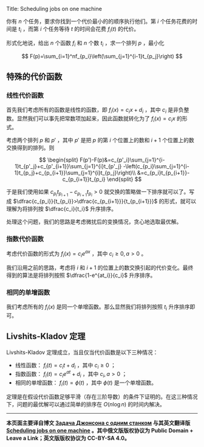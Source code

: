 Title: Scheduling jobs on one machine

你有 $n$ 个任务，要求你找到一个代价最小的的顺序执行他们。第 $i$ 个任务花费的时间是 $t_i$ ，而第 $i$ 个任务等待 $t$ 的时间会花费 $f_i(t)$ 的代价。

形式化地说，给出 $n$ 个函数 $f_i$ 和 $n$ 个数 $t_i$ ，求一个排列 $p$ ，最小化

$$
F(p)=\sum_{i=1}^nf_{p_i}\left(\sum_{j=1}^{i-1}t_{p_j}\right)
$$

## 特殊的代价函数

### 线性代价函数

首先我们考虑所有的函数是线性的函数，即 $f_i(x)=c_ix+d_i$ ，其中 $c_i$ 是非负整数。显然我们可以事先把常数项加起来，因此函数就转化为了 $f_i(x)=c_ix$ 的形式。

考虑两个排列 $p$ 和 $p'$ ，其中 $p'$ 是把 $p$ 的第 $i$ 个位置上的数和 $i+1$ 个位置上的数交换得到的排列。则

$$
\begin{split}
F(p')-F(p)&=c_{p'_i}\sum_{j=1}^{i-1}t_{p'_j}+c_{p'_{i+1}}\sum_{j=1}^{i}t_{p'_j}
-\left(c_{p_i}\sum_{j=1}^{i-1}t_{p_j}+c_{p_{i+1}}\sum_{j=1}^{i}t_{p_j}\right)\\
&=c_{p_i}t_{p_{i+1}}-c_{p_{i+1}}t_{p_i}
\end{split}
$$

于是我们使用如果 $c_{p_i}t_{p_{i+1}}-c_{p_{i+1}}t_{p_i}>0$ 就交换的策略做一下排序就可以了。写成 $\dfrac{c_{p_i}}{t_{p_i}}>\dfrac{c_{p_{i+1}}}{t_{p_{i+1}}}$ 的形式，就可以理解为将排列按 $\dfrac{c_i}{t_i}$ 升序排序。

处理这个问题，我们的思路是考虑微扰后的变换情况，贪心地选取最优解。

### 指数代价函数

考虑代价函数的形式为 $f_i(x)=c_ie^{ax}$ ，其中 $c_i\ge 0,a>0$ 。

我们沿用之前的思路，考虑将 $i$ 和 $i+1$ 的位置上的数交换引起的代价变化。最终得到的算法是将排列按照 $\dfrac{1-e^{at_i}}{c_i}$ 升序排序。

### 相同的单增函数

我们考虑所有的 $f_i(x)$ 是同一个单增函数。那么显然我们将排列按照 $t_i$ 升序排序即可。

## Livshits-Kladov 定理

Livshits-Kladov 定理成立，当且仅当代价函数是以下三种情况：

-   线性函数： $f_i(t) = c_it + d_i$ ，其中 $c_i\ge 0$ ；
-   指数函数： $f_i(t) = c_i e^{a t} + d_i$ ，其中 $c_i,a>0$ ；
-   相同的单增函数： $f_i(t) = \phi(t)$ ，其中 $\phi(t)$ 是一个单增函数。

定理是在假设代价函数足够平滑（存在三阶导数）的条件下证明的。在这三种情况下，问题的最优解可以通过简单的排序在 $O(n\log n)$ 的时间内解决。

* * *

 **本页面主要译自博文 [Задача Джонсона с одним станком](http://e-maxx.ru/algo/johnson_problem_1) 与其英文翻译版 [Scheduling jobs on one machine](https://cp-algorithms.com/schedules/schedule_one_machine.html) 。其中俄文版版权协议为 Public Domain + Leave a Link；英文版版权协议为 CC-BY-SA 4.0。** 
